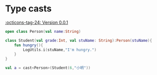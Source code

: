 # Type casts

[:octicons-tag-24: Version 0.0.1](https://ave.entropy2020.cn/version/core/#001)

```kotlin
open class Person(val name:String)

class Student(val grade:Int, val stuName: String):Person(stuName){
    fun hungry(){
        LogUtils.i(stuName,"I'm hungry.")
    }
}

val a = cast<Person>(Student(6,"小明"))
```
